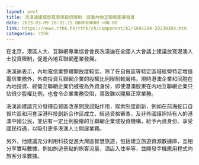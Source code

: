 ```yaml
---
layout: post
title: 冼漢迪建議放寬港澳投資限制　促進內地互聯網產業發展
date: 2023-03-09 16:31:25.000000000 +08:00
link: https://news.rthk.hk/rthk/ch/component/k2/1691204-20230309.htm
categories: rthk
---
```


在北京，港區人大、互聯網專業協會會長冼漢迪在全國人大會議上建議放寬港澳人士投資限制，促進內地互聯網產業發展。

冼漢迪表示，內地電信業整體開放度較低，除了在自貿區等特定區域經營特定增值電信業務外，外商投資互聯網企業的股權比例限制較嚴格。現時港澳企業和同胞在內地投資、經營互聯網企業仍被視為外資身份，即使港澳股東在内地互聯網企業只佔很少股權比例，也會令企業業務受阻，導致難以開展正常業務。

冼漢迪建議充分發揮自貿區改革開放試點作用，探索制度創新，例如在前海蛇口自貿片區和河套深港科技創新合作區成立、經過資格審查，及非外國護照持有人的港澳中國公民，並佔有一定比例股權的互聯網企業或投資機構，給予內資身份、享受國民待遇，以吸引更多港澳人士開展業務。

另外，他建議充分利用科技促進大灣區智慧旅遊，包括建立旅遊資源數據庫，互相分享實時數據，例如旅遊景點的旅客流量，酒店入住率等，並開發手機應用程式向旅客分享數據。
